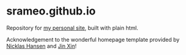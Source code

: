 # srameo.github.io
Repository for [my personal site](https://lzyhha.github.io/), built with plain html.

Acknowledgement to the wonderful homepage template provided by [Nicklas Hansen](https://nicklashansen.github.io/) and [Jin Xin](https://github.com/Srameo/srameo.github.io)!
